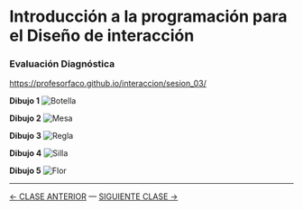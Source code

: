 # Introducción a la programación para el Diseño de interacción

### Evaluación Diagnóstica

https://profesorfaco.github.io/interaccion/sesion_03/

**Dibujo 1**
![Botella](https://user-images.githubusercontent.com/89609547/132751997-5c324a4f-db58-41ef-a9bd-9eb684995c1f.jpg)

**Dibujo 2**
![Mesa](https://user-images.githubusercontent.com/89609547/132752037-1c20bd0c-b780-436a-80da-62e444639b40.jpg)

**Dibujo 3**
![Regla](https://user-images.githubusercontent.com/89609547/132752054-0a145481-e893-44fc-ac15-5d8c08a61b8a.jpg)

**Dibujo 4**
![Silla](https://user-images.githubusercontent.com/89609547/132752070-f959a12f-d52a-4394-8094-642386eed5eb.jpg)

**Dibujo 5**
![Flor](https://user-images.githubusercontent.com/89609547/132752086-81c53df1-8702-4593-af60-8bc45bd60f98.jpg)

- - - - - - - 

[← CLASE ANTERIOR](https://github.com/profesorfaco/interaccion/tree/main/sesion_02) — [SIGUIENTE CLASE →](https://github.com/profesorfaco/interaccion/tree/main/sesion_04)
